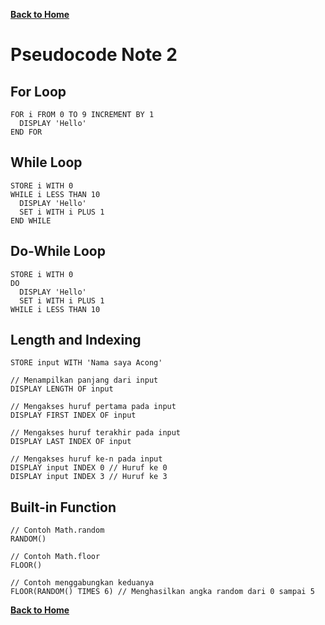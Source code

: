 [**Back to Home**](./../README.md)

# Pseudocode Note 2

## For Loop

```
FOR i FROM 0 TO 9 INCREMENT BY 1
  DISPLAY 'Hello'
END FOR
```

## While Loop

```
STORE i WITH 0
WHILE i LESS THAN 10
  DISPLAY 'Hello'
  SET i WITH i PLUS 1
END WHILE
```

## Do-While Loop

```
STORE i WITH 0
DO
  DISPLAY 'Hello'
  SET i WITH i PLUS 1
WHILE i LESS THAN 10
```

## Length and Indexing

```
STORE input WITH 'Nama saya Acong'

// Menampilkan panjang dari input
DISPLAY LENGTH OF input

// Mengakses huruf pertama pada input
DISPLAY FIRST INDEX OF input

// Mengakses huruf terakhir pada input
DISPLAY LAST INDEX OF input

// Mengakses huruf ke-n pada input
DISPLAY input INDEX 0 // Huruf ke 0
DISPLAY input INDEX 3 // Huruf ke 3
```

## Built-in Function

```
// Contoh Math.random
RANDOM()

// Contoh Math.floor
FLOOR()

// Contoh menggabungkan keduanya
FLOOR(RANDOM() TIMES 6) // Menghasilkan angka random dari 0 sampai 5
```

[**Back to Home**](./../README.md)
